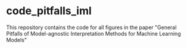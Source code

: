 # code_pitfalls_iml
This repository contains the code for all figures in the paper "General Pitfalls of Model-agnostic Interpretation Methods for Machine Learning Models"
